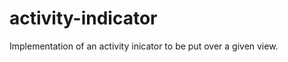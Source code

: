 activity-indicator
==================

Implementation of an activity inicator to be put over a given view.
